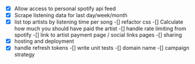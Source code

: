 -[x] Allow access to personal spotify api feed 
-[x] Scrape listening data for last day/week/month
-[x] list top artists by listening time per song
-[] refactor css
-[] Calculate how much you should have paid the artist
-[] handle rate limiting from spotify
-[] link to artist payment page / social links pages
-[] sharing
-[x] hosting and deployment 
-[x] handle refresh tokens
-[] write unit tests 
-[] domain name
-[] campaign strategy
